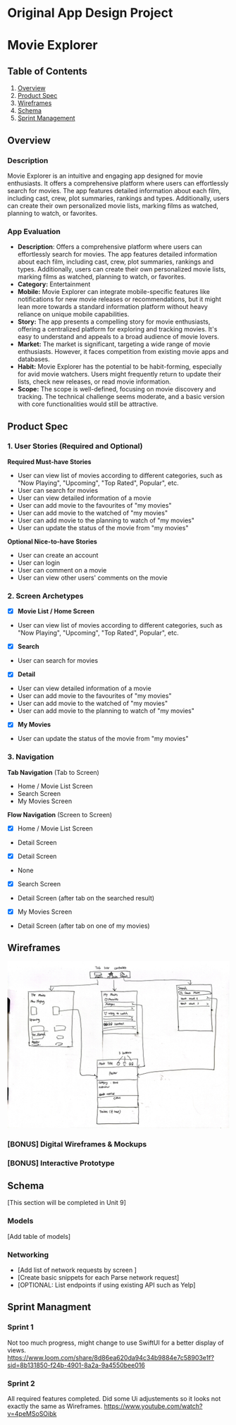 Original App Design Project 
===

# Movie Explorer

## Table of Contents

1. [Overview](#Overview)
2. [Product Spec](#Product-Spec)
3. [Wireframes](#Wireframes)
4. [Schema](#Schema)
5. [Sprint Management](#Sprint)

## Overview

### Description

Movie Explorer is an intuitive and engaging app designed for movie enthusiasts. It offers a comprehensive platform where users can effortlessly search for movies. The app features detailed information about each film, including cast, crew, plot summaries, rankings and types. Additionally, users can create their own personalized movie lists, marking films as watched, planning to watch, or favorites. 

### App Evaluation

- **Description**: Offers a comprehensive platform where users can effortlessly search for movies. The app features detailed information about each film, including cast, crew, plot summaries, rankings and types. Additionally, users can create their own personalized movie lists, marking films as watched, planning to watch, or favorites. 
- **Category:** Entertainment
- **Mobile:** Movie Explorer can integrate mobile-specific features like notifications for new movie releases or recommendations, but it might lean more towards a standard information platform without heavy reliance on unique mobile capabilities.
- **Story:** The app presents a compelling story for movie enthusiasts, offering a centralized platform for exploring and tracking movies. It's easy to understand and appeals to a broad audience of movie lovers.
- **Market:** The market is significant, targeting a wide range of movie enthusiasts. However, it faces competition from existing movie apps and databases.
- **Habit:** Movie Explorer has the potential to be habit-forming, especially for avid movie watchers. Users might frequently return to update their lists, check new releases, or read movie information.
- **Scope:** The scope is well-defined, focusing on movie discovery and tracking. The technical challenge seems moderate, and a basic version with core functionalities would still be attractive.

## Product Spec

### 1. User Stories (Required and Optional)

**Required Must-have Stories**

* User can view list of movies according to different categories, such as "Now Playing", "Upcoming", "Top Rated", Popular", etc.
* User can search for movies
* User can view detailed information of a movie
* User can add movie to the favourites of "my movies"
* User can add movie to the watched of "my movies"
* User can add movie to the planning to watch of "my movies"
* User can update the status of the movie from "my movies"

**Optional Nice-to-have Stories**

* User can create an account
* User can login
* User can comment on a movie
* User can view other users' comments on the movie

### 2. Screen Archetypes

- [x] **Movie List / Home Screen**
* User can view list of movies according to different categories, such as "Now Playing", "Upcoming", "Top Rated", Popular", etc.
- [x] **Search**
* User can search for movies
- [x] **Detail**
* User can view detailed information of a movie
* User can add movie to the favourites of "my movies"
* User can add movie to the watched of "my movies"
* User can add movie to the planning to watch of "my movies"
- [x] **My Movies**
* User can update the status of the movie from "my movies"

### 3. Navigation

**Tab Navigation** (Tab to Screen)

* Home / Movie List Screen
* Search Screen
* My Movies Screen

**Flow Navigation** (Screen to Screen)

- [x] Home / Movie List Screen
* Detail Screen
- [x] Detail Screen
* None
- [x] Search Screen
* Detail Screen (after tab on the searched result)
- [x] My Movies Screen
* Detail Screen (after tab on one of my movies)

## Wireframes

![](IMG_9037.JPG)

### [BONUS] Digital Wireframes & Mockups

### [BONUS] Interactive Prototype

## Schema 

[This section will be completed in Unit 9]

### Models

[Add table of models]

### Networking

- [Add list of network requests by screen ]
- [Create basic snippets for each Parse network request]
- [OPTIONAL: List endpoints if using existing API such as Yelp]

## Sprint Managment
### Sprint 1
Not too much progress, might change to use SwiftUI for a better display of views.
https://www.loom.com/share/8d86ea620da94c34b9884e7c58903e1f?sid=8b131850-f24b-4901-8a2a-9a4550bee016

### Sprint 2
All required features completed. Did some Ui adjustements so it looks not exactly the same as Wireframes.
https://www.youtube.com/watch?v=4peMSoSOibk
